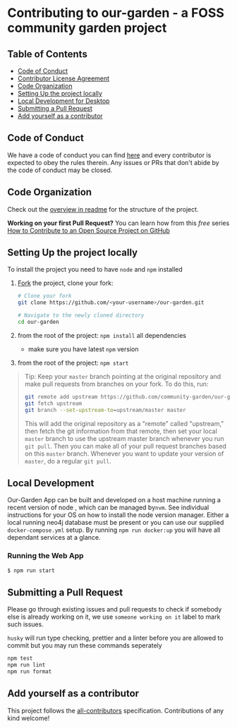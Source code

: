 # Contributing to our-garden - a FOSS community garden project

## Table of Contents

- [Code of Conduct](#code-of-conduct)
- [Contributor License Agreement](#contributor-license-agreement)
- [Code Organization](#code-organization)
- [Setting Up the project locally](#setting-up-the-project-locally)
- [Local Development for Desktop](#local-development-for-desktop)
- [Submitting a Pull Request](#submitting-a-pull-request)
- [Add yourself as a contributor](#add-yourself-as-a-contributor)

## Code of Conduct

We have a code of conduct you can find [here](./CODE_OF_CONDUCT.md) and every
contributor is expected to obey the rules therein. Any issues or PRs that don't
abide by the code of conduct may be closed.

## Code Organization

Check out the [overview in readme](./CONTRIBUTING#overview) for the structure of the project.

**Working on your first Pull Request?** You can learn how from this _free_
series
[How to Contribute to an Open Source Project on GitHub](https://egghead.io/series/how-to-contribute-to-an-open-source-project-on-github)

## Setting Up the project locally

To install the project you need to have `node` and `npm` installed

1.  [Fork](https://help.github.com/articles/fork-a-repo/) the project, clone
    your fork:

    ```sh
    # Clone your fork
    git clone https://github.com/<your-username>/our-garden.git

    # Navigate to the newly cloned directory
    cd our-garden
    ```

2.  from the root of the project: `npm install` all dependencies
    - make sure you have latest `npm` version
3.  from the root of the project: `npm start`

> Tip: Keep your `master` branch pointing at the original repository and make
> pull requests from branches on your fork. To do this, run:
>
> ```sh
> git remote add upstream https://github.com/community-garden/our-garden
> git fetch upstream
> git branch --set-upstream-to=upstream/master master
> ```
>
> This will add the original repository as a "remote" called "upstream," then
> fetch the git information from that remote, then set your local `master`
> branch to use the upstream master branch whenever you run `git pull`. Then you
> can make all of your pull request branches based on this `master` branch.
> Whenever you want to update your version of `master`, do a regular `git pull`.

## Local Development

Our-Garden App can be built and developed on a host machine running a recent version of node
, which can be managed by`nvm`. See individual instructions for your OS on how to install the
node version manager. Either a local running neo4j database must be present or you can use our supplied
`docker-compose.yml` setup. By running `npm run docker:up` you will have all dependant services
at a glance.

### Running the Web App

```sh
$ npm run start
```

## Submitting a Pull Request

Please go through existing issues and pull requests to check if somebody else is
already working on it, we use `someone working on it` label to mark such issues.

`husky` will run type checking, prettier and a linter before you are allowed to commit
but you may run these commands seperately

```sh
npm test
npm run lint
npm run format
```

## Add yourself as a contributor

This project follows the
[all-contributors](https://github.com/all-contributors/all-contributors)
specification. Contributions of any kind welcome!
